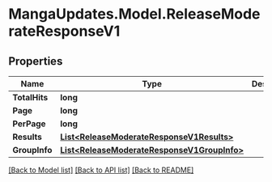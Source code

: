 # MangaUpdates.Model.ReleaseModerateResponseV1

## Properties

Name | Type | Description | Notes
------------ | ------------- | ------------- | -------------
**TotalHits** | **long** |  | [optional] 
**Page** | **long** |  | [optional] 
**PerPage** | **long** |  | [optional] 
**Results** | [**List&lt;ReleaseModerateResponseV1Results&gt;**](ReleaseModerateResponseV1Results.md) |  | [optional] 
**GroupInfo** | [**List&lt;ReleaseModerateResponseV1GroupInfo&gt;**](ReleaseModerateResponseV1GroupInfo.md) |  | [optional] 

[[Back to Model list]](../README.md#documentation-for-models) [[Back to API list]](../README.md#documentation-for-api-endpoints) [[Back to README]](../README.md)

